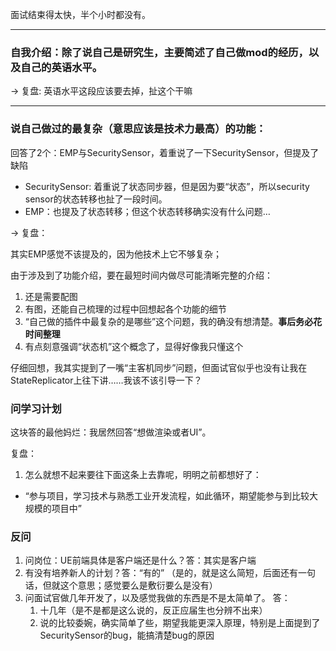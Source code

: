 面试结束得太快，半个小时都没有。

***

### 自我介绍：除了说自己是研究生，主要简述了自己做mod的经历，以及自己的英语水平。

-> 复盘: 
英语水平这段应该要去掉，扯这个干嘛

***

### 说自己做过的最复杂（意思应该是技术力最高）的功能：

回答了2个：EMP与SecuritySensor，着重说了一下SecuritySensor，但提及了缺陷

* SecuritySensor: 着重说了状态同步器，但是因为要“状态”，所以security sensor的状态转移也扯了一段时间。
* EMP：也提及了状态转移；但这个状态转移确实没有什么问题… 


-> 复盘：

其实EMP感觉不该提及的，因为他技术上它不够复杂；

由于涉及到了功能介绍，要在最短时间内做尽可能清晰完整的介绍：
1. 还是需要配图
2. 有图，还能自己梳理的过程中回想起各个功能的细节
3. “自己做的插件中最复杂的是哪些”这个问题，我的确没有想清楚。**事后务必花时间整理**
4. 有点刻意强调“状态机”这个概念了，显得好像我只懂这个


仔细回想，我其实提到了一嘴“主客机同步”问题，但面试官似乎也没有让我在StateReplicator上往下讲……我该不该引导一下？

### 问学习计划

这块答的最他妈烂：我居然回答“想做渲染或者UI”。

复盘：
1. 怎么就想不起来要往下面这条上去靠呢，明明之前都想好了：
  - “参与项目，学习技术与熟悉工业开发流程，如此循环，期望能参与到比较大规模的项目中”
  
### 反问
1. 问岗位：UE前端具体是客户端还是什么？答：其实是客户端
2. 有没有培养新人的计划？答：“有的” （是的，就是这么简短，后面还有一句话，但就这个意思；感觉要么是敷衍要么是没有）
3. 问面试官做几年开发了，以及感觉我做的东西是不是太简单了。
    答：
    1. 十几年（是不是都是这么说的，反正应届生也分辨不出来）
    2. 说的比较委婉，确实简单了些，期望我能更深入原理，特别是上面提到了SecuritySensor的bug，能搞清楚bug的原因